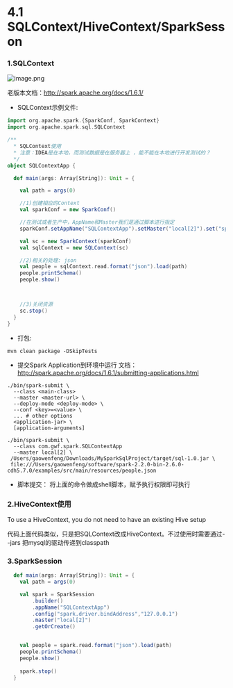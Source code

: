 # 4.1 SQLContext/HiveContext/SparkSesson

### 1.SQLContext
![image.png](https://upload-images.jianshu.io/upload_images/7220971-7e390a4d3fdf704d.png?imageMogr2/auto-orient/strip%7CimageView2/2/w/1240)

老版本文档：http://spark.apache.org/docs/1.6.1/


- SQLContext示例文件:

```scala
import org.apache.spark.{SparkConf, SparkContext}
import org.apache.spark.sql.SQLContext

/**
  * SQLContext使用
  * 注意：IDEA是在本地，而测试数据是在服务器上 ，能不能在本地进行开发测试的？
  */
object SQLContextApp {

  def main(args: Array[String]): Unit = {

    val path = args(0)

    //1)创建相应的Context
    val sparkConf = new SparkConf()

    //在测试或者生产中，AppName和Master我们是通过脚本进行指定
    sparkConf.setAppName("SQLContextApp").setMaster("local[2]").set("spark.driver.bindAddress","127.0.0.1")

    val sc = new SparkContext(sparkConf)
    val sqlContext = new SQLContext(sc)

    //2)相关的处理: json
    val people = sqlContext.read.format("json").load(path)
    people.printSchema()
    people.show()



    //3)关闭资源
    sc.stop()
  }
}
```

- 打包:
```shell
mvn clean package -DSkipTests
```

- 提交Spark Application到环境中运行
文档： http://spark.apache.org/docs/1.6.1/submitting-applications.html

```
./bin/spark-submit \
  --class <main-class>
  --master <master-url> \
  --deploy-mode <deploy-mode> \
  --conf <key>=<value> \
  ... # other options
  <application-jar> \
  [application-arguments]
  
./bin/spark-submit \
  --class com.gwf.spark.SQLContextApp
  --master local[2] \
 /Users/gaowenfeng/Downloads/MySparkSqlProject/target/sql-1.0.jar \
 file:///Users/gaowenfeng/software/spark-2.2.0-bin-2.6.0-cdh5.7.0/examples/src/main/resources/people.json

```

- 脚本提交：
将上面的命令做成shell脚本，赋予执行权限即可执行
### 2.HiveContext使用

To use a HiveContext, you do not need to have an existing Hive setup

代码上面代码类似，只是把SQLContext改成HiveContext。不过使用时需要通过--jars 把mysql的驱动传递到classpath

### 3.SparkSession

```scala
  def main(args: Array[String]): Unit = {
    val path = args(0)

    val spark = SparkSession
        .builder()
        .appName("SQLContextApp")
        .config("spark.driver.bindAddress","127.0.0.1")
        .master("local[2]")
        .getOrCreate()


    val people = spark.read.format("json").load(path)
    people.printSchema()
    people.show()
    
    spark.stop()
  }
```


